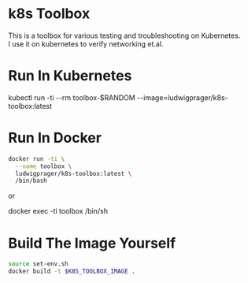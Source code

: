 # k8s Toolbox
This is a toolbox for various testing and troubleshooting on Kubernetes.   
I use it on kubernetes to verify networking et.al.

# Run In Kubernetes
kubectl run -ti --rm toolbox-$RANDOM --image=ludwigprager/k8s-toolbox:latest

# Run In Docker
```bash
docker run -ti \
  --name toolbox \
  ludwigprager/k8s-toolbox:latest \
  /bin/bash
```

or

docker exec -ti toolbox /bin/sh

# Build The Image Yourself
```bash
source set-env.sh
docker build -t $K8S_TOOLBOX_IMAGE .
```
